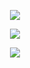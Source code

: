 
<p align="center">
    <a href="https://discord.com/users/1025245410224263258">
        <img src="https://lanyard.cnrad.dev/api/1025245410224263258?theme=dark&bg=0D1117&borderRadius=5px&animated=true&idleMessage=The%20human%20version%20of%20%22404%20error:%20social%20life%20not%20found.%22" />
  </a>
</p>

<p align="center">
    <a href="https://github.com/mishalhossin/">
        <img src="https://skillicons.dev/icons?i=css,html,js,discord,docker,express,flask,linux,md,nodejs,py,vscode" />
  </a>
</p>

<p align="center">
    <a href="https://github.com/mishalhossin/">
        <img src="https://github-readme-streak-stats.herokuapp.com?user=mishalhossin&hide_border=true&background=0D1117&currStreakLabel=FFFFFF&sideLabels=FFFFFF&currStreakNum=FFFFFF&dates=FFFFFF&sideNums=FFFFFF&fire=f04848&ring=f04848&stroke=FFFFFFFF)](https://git.io/streak-stats" />
  </a> 
</p>
